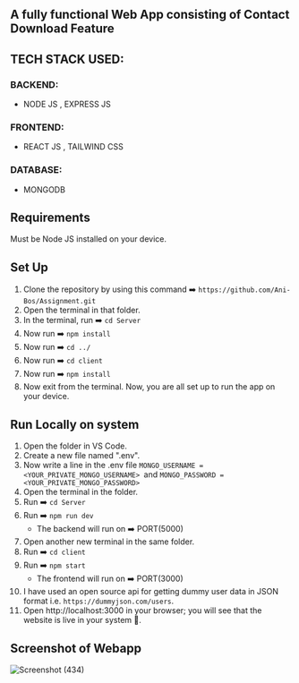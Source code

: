 ## A fully functional Web App consisting of Contact Download Feature 

## TECH STACK USED:

### BACKEND:
- NODE JS , EXPRESS JS

### FRONTEND:
- REACT JS , TAILWIND CSS

### DATABASE:
- MONGODB

## Requirements
Must be Node JS installed on your device.

## Set Up

1. Clone the repository by using this command ➡️ `https://github.com/Ani-Bos/Assignment.git`
2. Open the terminal in that folder.
3. In the terminal, run ➡️ `cd Server`
4. Now run ➡️ `npm install`
5. Now run ➡️ `cd ../`
6. Now run ➡️ `cd client`
7. Now run ➡️ `npm install`
8. Now exit from the terminal. Now, you are all set up to run the app on your device.

## Run Locally on system

1. Open the folder in VS Code.
2. Create a new file named ".env".
3. Now write a line in the .env file `MONGO_USERNAME = <YOUR_PRIVATE_MONGO_USERNAME> `and `MONGO_PASSWORD = <YOUR_PRIVATE_MONGO_PASSWORD> `
4. Open the terminal in the folder.
5. Run ➡️ `cd Server`
6. Run ➡️ `npm run dev`
   - The backend will run on ➡️ PORT(5000)
7. Open another new terminal in the same folder.
8. Run ➡️ `cd client`
9. Run ➡️ `npm start`
    - The frontend will run on ➡️ PORT(3000)
10. I have used an open source api for getting dummy user data in JSON format i.e. `https://dummyjson.com/users`.
11. Open http://localhost:3000 in your browser; you will see that the website is live in your system 🎉.

## Screenshot of Webapp
![Screenshot (434)](https://github.com/Ani-Bos/Assignment/assets/97694136/3fc40345-389a-4cf2-8a57-2353b4439d35)





